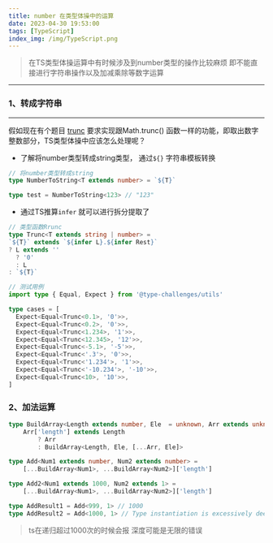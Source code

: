 ```yaml
---
title: number 在类型体操中的运算
date: 2023-04-30 19:53:00
tags: [TypeScript]
index_img: /img/TypeScript.png
---
```


> 在TS类型体操运算中有时候涉及到number类型的操作比较麻烦
即不能直接进行字符串操作以及加减乘除等数字运算
---


### 1、转成字符串
---

假如现在有个题目 [trunc](https://github.com/type-challenges/type-challenges/tree/main/questions/05140-medium-trunc) 要求实现跟Math.trunc() 函数一样的功能，即取出数字整数部分，TS类型体操中应该怎么处理呢？

- 了解将number类型转成string类型， 通过`${}` 字符串模板转换

```ts
// 将number类型转成string
type NumberToString<T extends number> = `${T}`

type test = NumberToString<123> // "123"
```

- 通过TS推算`infer` 就可以进行拆分提取了
```ts
// 类型函数Rrunc
type Trunc<T extends string | number> = 
`${T}` extends `${infer L}.${infer Rest}` 
? L extends '' 
  ? '0'
  : L
: `${T}`

// 测试用例
import type { Equal, Expect } from '@type-challenges/utils'

type cases = [
  Expect<Equal<Trunc<0.1>, '0'>>,
  Expect<Equal<Trunc<0.2>, '0'>>,
  Expect<Equal<Trunc<1.234>, '1'>>,
  Expect<Equal<Trunc<12.345>, '12'>>,
  Expect<Equal<Trunc<-5.1>, '-5'>>,
  Expect<Equal<Trunc<'.3'>, '0'>>,
  Expect<Equal<Trunc<'1.234'>, '1'>>,
  Expect<Equal<Trunc<'-10.234'>, '-10'>>,
  Expect<Equal<Trunc<10>, '10'>>,
]
```

### 2、加法运算

```ts
type BuildArray<Length extends number, Ele  = unknown, Arr extends unknown[] = []> =
    Arr['length'] extends Length
        ? Arr
        : BuildArray<Length, Ele, [...Arr, Ele]>

type Add<Num1 extends number, Num2 extends number> = 
    [...BuildArray<Num1>, ...BuildArray<Num2>]['length']

type Add2<Num1 extends 1000, Num2 extends 1> = 
    [...BuildArray<Num1>, ...BuildArray<Num2>]['length']

type AddResult1 = Add<999, 1> // 1000
type AddResult2 = Add<1000, 1> // Type instantiation is excessively deep and possibly infinite: 类型深度可能是无限的 
```

> ts在递归超过1000次的时候会报 深度可能是无限的错误